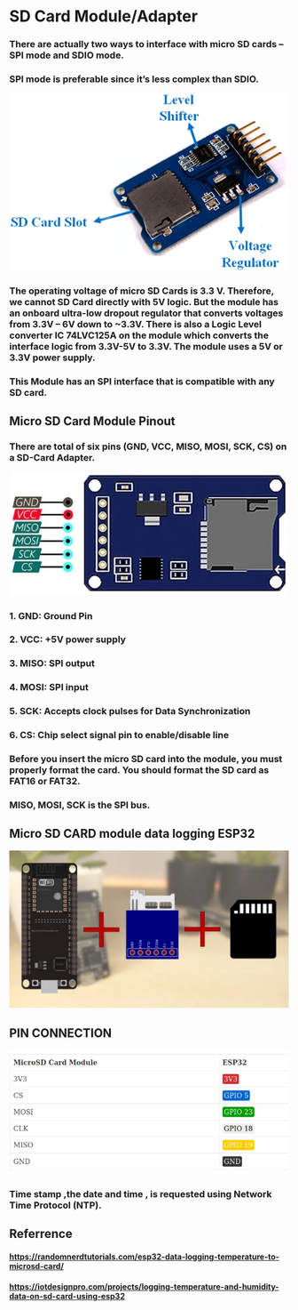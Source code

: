 # SD Card Module/Adapter
### There are actually two ways to interface with micro SD cards – SPI mode and SDIO mode. 


### SPI mode is preferable since it’s less complex than SDIO.



![SDCard MOdule Image](src/image/moduleimage.png)



### The operating voltage of micro SD Cards is 3.3 V. Therefore, we cannot SD Card directly with 5V logic. But the module has an onboard ultra-low dropout regulator that converts voltages from 3.3V – 6V down to ~3.3V. There is also a Logic Level converter IC 74LVC125A on the module which converts the interface logic from 3.3V-5V to 3.3V.  The module uses a 5V or 3.3V power supply.

### This Module has an SPI interface that is compatible with any SD card.


## Micro SD Card Module Pinout

### There are total of six pins (GND, VCC, MISO, MOSI, SCK, CS) on a SD-Card Adapter.


![SDCard MOdule Image](src/image/pinout.png)


### 1. GND: Ground Pin
### 2. VCC: +5V power supply
### 3. MISO: SPI output
### 4. MOSI: SPI input
### 5. SCK: Accepts clock pulses for Data Synchronization
### 6. CS: Chip select signal pin to enable/disable line

### Before you insert the micro SD card into the module, you must properly format the card. You should format the SD card as FAT16 or FAT32.

### MISO, MOSI, SCK is the SPI bus.

## Micro SD CARD module data logging ESP32

![SDCard MOdule Image](src/image/esptomodule.png)


## PIN CONNECTION

![SDCard MOdule Image](src/image/pinconnection.png)

### Time stamp ,the date and time , is requested using Network Time Protocol (NTP).

## Referrence 
#### https://randomnerdtutorials.com/esp32-data-logging-temperature-to-microsd-card/
#### https://iotdesignpro.com/projects/logging-temperature-and-humidity-data-on-sd-card-using-esp32
